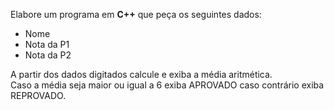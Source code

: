 Elabore um programa em <strong>C++</strong> que peça os seguintes dados:
<br>
<ul>
    <li>
        Nome
    </li>
    <li>
        Nota da P1
    </li>
    <li>
        Nota da P2
    </li>
</ul>
A partir dos dados digitados calcule e exiba a média aritmética.
<br>
Caso a  média seja maior ou igual a 6 exiba APROVADO caso contrário exiba REPROVADO.